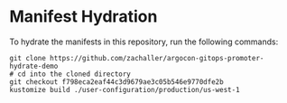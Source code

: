 # Manifest Hydration

To hydrate the manifests in this repository, run the following commands:

```shell
git clone https://github.com/zachaller/argocon-gitops-promoter-hydrate-demo
# cd into the cloned directory
git checkout f798eca2eaf44c3d9679ae3c05b546e9770dfe2b
kustomize build ./user-configuration/production/us-west-1
```
